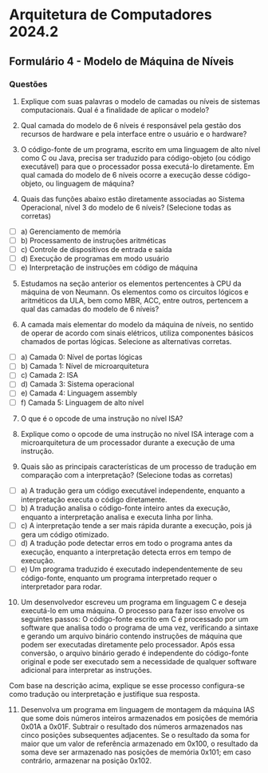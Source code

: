 
# Arquitetura de Computadores 2024.2
## Formulário 4 - Modelo de Máquina de Níveis

### Questões

1. Explique com suas palavras o modelo de camadas ou níveis de sistemas computacionais. Qual é a finalidade de aplicar o modelo?

2. Qual camada do modelo de 6 níveis é responsável pela gestão dos recursos de hardware e pela interface entre o usuário e o hardware?

3. O código-fonte de um programa, escrito em uma linguagem de alto nível como C ou Java, precisa ser traduzido para código-objeto (ou código executável) para que o processador possa executá-lo diretamente. Em qual camada do modelo de 6 níveis ocorre a execução desse código-objeto, ou linguagem de máquina?

4. Quais das funções abaixo estão diretamente associadas ao Sistema Operacional, nível 3 do modelo de 6 níveis? (Selecione todas as corretas)
- [ ] a) Gerenciamento de memória
- [ ] b) Processamento de instruções aritméticas
- [ ] c) Controle de dispositivos de entrada e saída
- [ ] d) Execução de programas em modo usuário
- [ ] e) Interpretação de instruções em código de máquina

5. Estudamos na seção anterior os elementos pertencentes à CPU da máquina de von Neumann. Os elementos como os circuitos lógicos e aritméticos da ULA, bem como MBR, ACC, entre outros, pertencem a qual das camadas do modelo de 6 níveis?

6. A camada mais elementar do modelo da máquina de níveis, no sentido de operar de acordo com sinais elétricos, utiliza componentes básicos chamados de portas lógicas. Selecione as alternativas corretas.
- [ ] a) Camada 0: Nível de portas lógicas
- [ ] b) Camada 1: Nível de microarquitetura
- [ ] c) Camada 2: ISA
- [ ] d) Camada 3: Sistema operacional
- [ ] e) Camada 4: Linguagem assembly
- [ ] f) Camada 5: Linguagem de alto nível

7. O que é o opcode de uma instrução no nível ISA?

8. Explique como o opcode de uma instrução no nível ISA interage com a microarquitetura de um processador durante a execução de uma instrução.

9. Quais são as principais características de um processo de tradução em comparação com a interpretação? (Selecione todas as corretas)
- [ ] a) A tradução gera um código executável independente, enquanto a interpretação executa o código diretamente.
- [ ] b) A tradução analisa o código-fonte inteiro antes da execução, enquanto a interpretação analisa e executa linha por linha.
- [ ] c) A interpretação tende a ser mais rápida durante a execução, pois já gera um código otimizado.
- [ ] d) A tradução pode detectar erros em todo o programa antes da execução, enquanto a interpretação detecta erros em tempo de execução.
- [ ] e) Um programa traduzido é executado independentemente de seu código-fonte, enquanto um programa interpretado requer o interpretador para rodar.

10. Um desenvolvedor escreveu um programa em linguagem C e deseja executá-lo em uma máquina. O processo para fazer isso envolve os seguintes passos:
O código-fonte escrito em C é processado por um software que analisa todo o programa de uma vez, verificando a sintaxe e gerando um arquivo binário contendo instruções de máquina que podem ser executadas diretamente pelo processador. Após essa conversão, o arquivo binário gerado é independente do código-fonte original e pode ser executado sem a necessidade de qualquer software adicional para interpretar as instruções.

Com base na descrição acima, explique se esse processo configura-se como tradução ou interpretação e justifique sua resposta.

11. Desenvolva um programa em linguagem de montagem da máquina IAS que some dois números inteiros armazenados em posições de memória 0x01A a 0x01F. Subtrair o resultado dos números armazenados nas cinco posições subsequentes adjacentes. Se o resultado da soma for maior que um valor de referência armazenado em 0x100, o resultado da soma deve ser armazenado nas posições de memória 0x101; em caso contrário, armazenar na posição 0x102.
